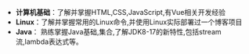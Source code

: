 * **计算机基础**：了解并掌握HTML,CSS,JavaScript,有Vue相关开发经验
* **Linux**：了解并掌握常用的Linux命令,并使用Linux实际部署过一个博客项目
* **Java**： 熟练掌握Java基础,集合,了解JDK8-17的新特性,包括stream流,lambda表达式等。
